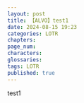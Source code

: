 ```yaml
---
layout: post
title: 【ALVO】test1
date: 2024-08-15 19:23
categories: LOTR
chapters: 
page_num: 
characters: 
glossaries: 
tags: LOTR
published: true
---
```


test1
